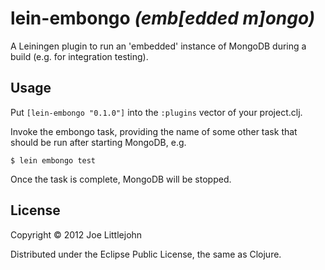 # lein-embongo _(emb[edded m]ongo)_

A Leiningen plugin to run an 'embedded' instance of MongoDB during a build (e.g. for integration testing).

## Usage

Put `[lein-embongo "0.1.0"]` into the `:plugins` vector of your project.clj.

Invoke the embongo task, providing the name of some other task that should be run after starting MongoDB, e.g.

    $ lein embongo test

Once the task is complete, MongoDB will be stopped.

## License

Copyright © 2012 Joe Littlejohn

Distributed under the Eclipse Public License, the same as Clojure.

